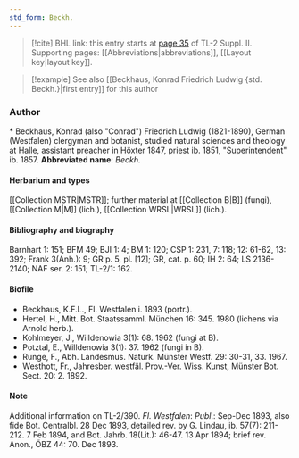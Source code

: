 ```yaml
---
std_form: Beckh.
---
```


> [!cite] BHL link: this entry starts at [page 35](https://www.biodiversitylibrary.org/page/33265232) of TL-2 Suppl. II.
> Supporting pages: [[Abbreviations|abbreviations]], [[Layout key|layout key]].

> [!example] See also [[Beckhaus, Konrad Friedrich Ludwig {std. Beckh.}|first entry]] for this author

### Author

\* Beckhaus, Konrad (also "Conrad") Friedrich Ludwig (1821-1890), German (Westfalen) clergyman and botanist, studied natural sciences and theology at Halle, assistant preacher in Höxter 1847, priest ib. 1851, "Superintendent" ib. 1857. 
**Abbreviated name**: *Beckh.*

#### Herbarium and types

[[Collection MSTR|MSTR]]; further material at [[Collection B|B]] (fungi), [[Collection M|M]] (lich.), [[Collection WRSL|WRSL]] (lich.).

#### Bibliography and biography

Barnhart 1: 151; BFM 49; BJI 1: 4; BM 1: 120; CSP 1: 231, 7: 118; 12: 61-62, 13: 392; Frank 3(Anh.): 9; GR p. 5, pl. \[12\]; GR, cat. p. 60; IH 2: 64; LS 2136-2140; NAF ser. 2: 151; TL-2/1: 162.

#### Biofile

- Beckhaus, K.F.L., Fl. Westfalen i. 1893 (portr.).
- Hertel, H., Mitt. Bot. Staatssamml. München 16: 345. 1980 (lichens via Arnold herb.).
- Kohlmeyer, J., Willdenowia 3(1): 68. 1962 (fungi at B).
- Potztal, E., Willdenowia 3(1): 37. 1962 (fungi in B).
- Runge, F., Abh. Landesmus. Naturk. Münster Westf. 29: 30-31, 33. 1967.
- Westhott, Fr., Jahresber. westfäl. Prov.-Ver. Wiss. Kunst, Münster Bot. Sect. 20: 2. 1892.

#### Note

Additional information on TL-2/390. *Fl. Westfalen*: *Publ*.: Sep-Dec 1893, also fide Bot. Centralbl. 28 Dec 1893, detailed rev. by G. Lindau, ib. 57(7): 211-212. 7 Feb 1894, and Bot. Jahrb. 18(Lit.): 46-47. 13 Apr 1894; brief rev. Anon., ÖBZ 44: 70. Dec 1893.

